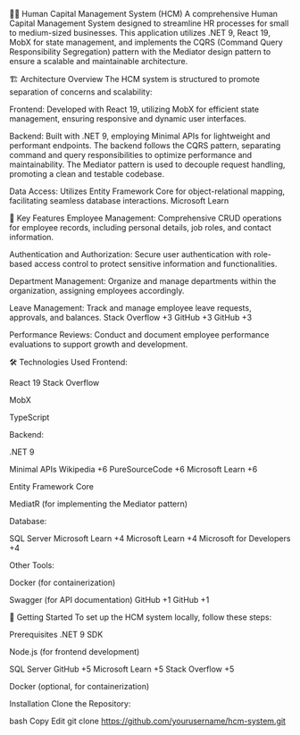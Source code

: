 🧑‍💼 Human Capital Management System (HCM)
A comprehensive Human Capital Management System designed to streamline HR processes for small to medium-sized businesses. This application utilizes .NET 9, React 19, MobX for state management, and implements the CQRS (Command Query Responsibility Segregation) pattern with the Mediator design pattern to ensure a scalable and maintainable architecture.​

🏗️ Architecture Overview
The HCM system is structured to promote separation of concerns and scalability:​

Frontend: Developed with React 19, utilizing MobX for efficient state management, ensuring responsive and dynamic user interfaces.​

Backend: Built with .NET 9, employing Minimal APIs for lightweight and performant endpoints. The backend follows the CQRS pattern, separating command and query responsibilities to optimize performance and maintainability. The Mediator pattern is used to decouple request handling, promoting a clean and testable codebase.​

Data Access: Utilizes Entity Framework Core for object-relational mapping, facilitating seamless database interactions.​
Microsoft Learn

🔑 Key Features
Employee Management: Comprehensive CRUD operations for employee records, including personal details, job roles, and contact information.​

Authentication and Authorization: Secure user authentication with role-based access control to protect sensitive information and functionalities.​

Department Management: Organize and manage departments within the organization, assigning employees accordingly.​

Leave Management: Track and manage employee leave requests, approvals, and balances.​
Stack Overflow
+3
GitHub
+3
GitHub
+3

Performance Reviews: Conduct and document employee performance evaluations to support growth and development.​

🛠️ Technologies Used
Frontend:

React 19​
Stack Overflow

MobX​

TypeScript​

Backend:

.NET 9​

Minimal APIs​
Wikipedia
+6
PureSourceCode
+6
Microsoft Learn
+6

Entity Framework Core​

MediatR (for implementing the Mediator pattern)​

Database:

SQL Server​
Microsoft Learn
+4
Microsoft Learn
+4
Microsoft for Developers
+4

Other Tools:

Docker (for containerization)​

Swagger (for API documentation)​
GitHub
+1
GitHub
+1

🚀 Getting Started
To set up the HCM system locally, follow these steps:​

Prerequisites
.NET 9 SDK​

Node.js (for frontend development)​

SQL Server​
GitHub
+5
Microsoft Learn
+5
Stack Overflow
+5

Docker (optional, for containerization)​

Installation
Clone the Repository:

bash
Copy
Edit
git clone https://github.com/yourusername/hcm-system.git
